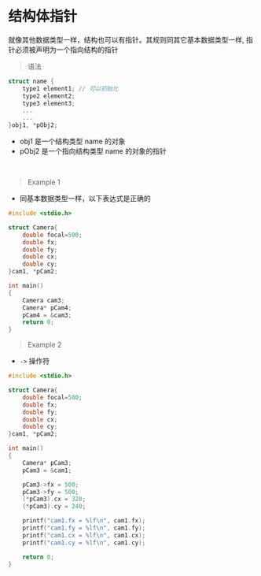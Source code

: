 
&emsp;&emsp;
# 结构体指针

就像其他数据类型一样，结构也可以有指针。其规则同其它基本数据类型一样, 指针必须被声明为一个指向结构的指针
>语法
```c++
struct name {
    type1 element1; // 可以初始化
    type2 element2;
    type3 element3;
    ...
    ...
}obj1, *pObj2;
```
- obj1 是一个结构类型 name 的对象
- pObj2 是一个指向结构类型 name 的对象的指针

&emsp;
>Example 1
- 同基本数据类型一样，以下表达式是正确的
```c++
#include <stdio.h>

struct Camera{
    double focal=500;
    double fx;
    double fy;
    double cx;
    double cy;
}cam1, *pCam2;

int main()
{
    Camera cam3;
    Camera* pCam4;
    pCam4 = &cam3;
    return 0;
}
```


>Example 2
- `->` 操作符
```c++
#include <stdio.h>

struct Camera{
    double focal=500;
    double fx;
    double fy;
    double cx;
    double cy;
}cam1, *pCam2;

int main()
{
    Camera* pCam3;
    pCam3 = &cam1;

    pCam3->fx = 500;
    pCam3->fy = 500;
    (*pCam3).cx = 320;
    (*pCam3).cy = 240;

    printf("cam1.fx = %lf\n", cam1.fx);
    printf("cam1.fy = %lf\n", cam1.fy);
    printf("cam1.cx = %lf\n", cam1.cx);
    printf("cam1.cy = %lf\n", cam1.cy);

    return 0;
}
```
